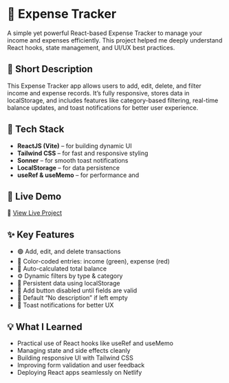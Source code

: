 # 💸 Expense Tracker
A simple yet powerful React-based Expense Tracker to manage your income and expenses efficiently.
This project helped me deeply understand React hooks, state management, and UI/UX best practices.

## 🧾 Short Description
This Expense Tracker app allows users to add, edit, delete, and filter income and expense records.
It’s fully responsive, stores data in localStorage, and includes features like category-based filtering, real-time balance updates, and toast notifications for better user experience.

## 🧠 Tech Stack
- **ReactJS (Vite)** – for building dynamic UI
- **Tailwind CSS** – for fast and responsive styling
- **Sonner** – for smooth toast notifications
- **LocalStorage** – for data persistence
- **useRef & useMemo** – for performance and 

## 🚀 Live Demo
🔗 [View Live Project](https://hiisaab.netlify.app)

## ✨ Key Features
- 🟢 Add, edit, and delete transactions
- 🔴 Color-coded entries: income (green), expense (red)
- 🧮 Auto-calculated total balance
- ⚙️ Dynamic filters by type & category
- 💾 Persistent data using localStorage
- 🚫 Add button disabled until fields are valid
- 📝 Default “No description” if left empty
- 🔔 Toast notifications for better UX

## 💡 What I Learned
- Practical use of React hooks like useRef and useMemo
- Managing state and side effects cleanly
- Building responsive UI with Tailwind CSS
- Improving form validation and user feedback
- Deploying React apps seamlessly on Netlify
